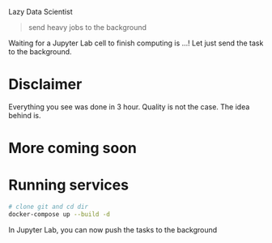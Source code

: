 Lazy Data Scientist
> send heavy jobs to the background

Waiting for a Jupyter Lab cell to finish computing is ...! Let just send the task to the background.

# Disclaimer
Everything you see was done in 3 hour. Quality is not the case. The idea behind is.

# More coming soon

# Running services
```bash
# clone git and cd dir
docker-compose up --build -d
```

In Jupyter Lab, you can now push the tasks to the background